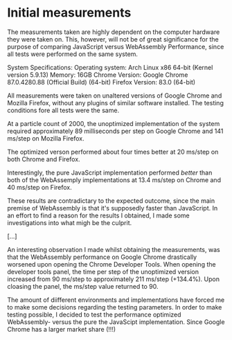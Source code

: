 # Initial measurements
The measurements taken are highly dependent on the computer hardware they were taken on. This, however, will not be of great significance for the purpose of comparing JavaScript versus WebAssembly Performance, since all tests were performed on the same system.

System Specifications:
Operating system: Arch Linux x86 64-bit (Kernel version 5.9.13)
Memory: 16GB
Chrome Version: Google Chrome 87.0.4280.88 (Official Build) (64-bit)
Firefox Version: 83.0 (64-bit)

All measurements were taken on unaltered versions of Google Chrome and Mozilla Firefox, without any plugins of similar software installed. The testing conditions fore all tests were the same.

At a particle count of 2000, the unoptimized implementation of the system required approximately 89 milliseconds per step on Google Chrome and 141 ms/step on Mozilla Firefox.

The optimized verson performed about four times better at 20 ms/step on both Chrome and Firefox.

Interestingly, the pure JavaScript implementation performed *better* than both of the WebAssemply implementations at 13.4 ms/step on Chrome and 40 ms/step on Firefox.

These results are contradictary to the expected outcome, since the main premise of WebAssembly is that it's supposedly faster than JavaScript. In an effort to find a reason for the results I obtained, I made some investigations into what migh be the culprit.

[...]

An interesting observation I made whilst obtaining the measurements, was that the WebAssembly performance on Google Chrome drastically worsened upon opening the Chrome Developer Tools. When opening the developer tools panel, the time per step of the unoptimized version increased from 90 ms/step to approximately 211 ms/step (+134.4%). Upon cloasing the panel, the ms/step value returned to 90.

The amount of diifferent environments and implementations have forced me to make some decisions regarding the testing parameters. In order to make testing possible, I decided to test the performance optimized WebAssembly- versus the pure the JavaScipt implementation. Since Google Chrome has a larger market share (!!!)
